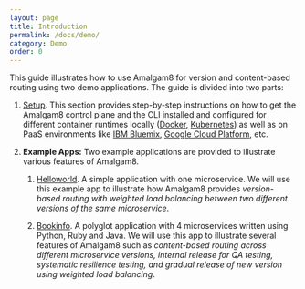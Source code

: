 ```yaml
---
layout: page
title: Introduction
permalink: /docs/demo/
category: Demo
order: 0
---
```


This guide illustrates how to use Amalgam8 for version and content-based
routing using two demo applications. The guide is divided into two parts:

1. [Setup](/docs/demo/setup/). This section provides step-by-step
   instructions on how to get the Amalgam8 control plane and the CLI
   installed and configured for different container runtimes locally
   ([Docker](https://www.docker.com), [Kubernetes](https://kubernetes.io))
   as well as on PaaS environments like [IBM Bluemix](https://bluemix.net),
   [Google Cloud Platform](https://cloud.google.com), etc.


2. **Example Apps:** Two example applications are provided to illustrate
   various features of Amalgam8.

    1. [Helloworld](/docs/demo/helloworld/). A simple application
       with one microservice. We will use this example app to illustrate
       how Amalgam8 provides _version-based routing with weighted load
       balancing between two different versions of the same microservice_.

    2. [Bookinfo](/docs/demo/bookinfo/). A polyglot application
       with 4 microservices written using Python, Ruby and Java. We 
       will use this app to illustrate several features of Amalgam8 such as
       _content-based routing across different microservice versions,
       internal release for QA testing, systematic resilience testing, and
       gradual release of new version using weighted load balancing_.
